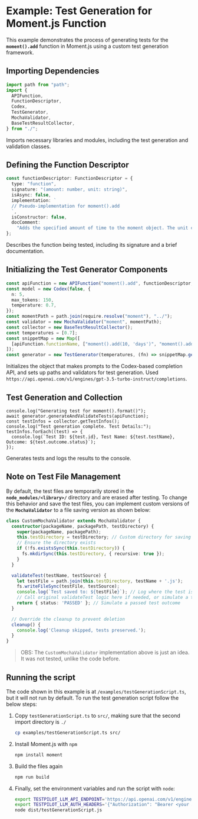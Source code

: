 # Example: Test Generation for Moment.js Function

This example demonstrates the process of generating tests for the **`moment().add`** function in Moment.js using a custom test generation framework.

## **Importing Dependencies**

```typescript
import path from "path";
import {
  APIFunction,
  FunctionDescriptor,
  Codex,
  TestGenerator,
  MochaValidator,
  BaseTestResultCollector,
} from "./";
```

Imports necessary libraries and modules, including the test generation and validation classes.

## **Defining the Function Descriptor**

```typescript
const functionDescriptor: FunctionDescriptor = {
  type: "function",
  signature: "(amount: number, unit: string)",
  isAsync: false,
  implementation: `
  // Pseudo-implementation for moment().add
  `,
  isConstructor: false,
  docComment:
    "Adds the specified amount of time to the moment object. The unit can be years, months, weeks, days, hours, minutes, seconds, or milliseconds. This function modifies the original moment object and returns it for chaining.",
};
```

Describes the function being tested, including its signature and a brief documentation.

## **Initializing the Test Generator Components**

```typescript
const apiFunction = new APIFunction("moment().add", functionDescriptor, "moment");
const model = new Codex(false, {
  n: 5,
  max_tokens: 150,
  temperature: 0.7,
});
const momentPath = path.join(require.resolve("moment"), "../");
const validator = new MochaValidator("moment", momentPath);
const collector = new BaseTestResultCollector();
const temperatures = [0.7];
const snippetMap = new Map([
  [apiFunction.functionName, ["moment().add(10, 'days')", "moment().add(1, 'year').format('YYYY')"]],
]);
const generator = new TestGenerator(temperatures, (fn) => snippetMap.get(fn), model, validator, collector);
```

Initializes the object that makes prompts to the Codex-based completion API, and sets up paths and validators for test generation. Used `https://api.openai.com/v1/engines/gpt-3.5-turbo-instruct/completions`.

## **Test Generation and Collection**

```tsx
console.log("Generating test for moment().format()");
await generator.generateAndValidateTests(apiFunction);
const testInfos = collector.getTestInfos();
console.log("Test generation complete. Test Details:");
testInfos.forEach((test) => {
  console.log(`Test ID: ${test.id}, Test Name: ${test.testName}, Outcome: ${test.outcome.status}`);
});

```

Generates tests and logs the results to the console.

## **Note on Test File Management**

By default, the test files are temporarily stored in the **`node_modules/<library>/`** directory and are erased after testing. To change this behavior and save the test files, you can implement custom versions of the **`MochaValidator`** to a file saving version as shown below:

```typescript
class CustomMochaValidator extends MochaValidator {
  constructor(packageName, packagePath, testDirectory) {
    super(packageName, packagePath);
    this.testDirectory = testDirectory; // Custom directory for saving test files
    // Ensure the directory exists
    if (!fs.existsSync(this.testDirectory)) {
      fs.mkdirSync(this.testDirectory, { recursive: true });
    }
  }

  validateTest(testName, testSource) {
    let testFile = path.join(this.testDirectory, testName + '.js');
    fs.writeFileSync(testFile, testSource);
    console.log(`Test saved to: ${testFile}`); // Log where the test is saved
    // Call original validateTest logic here if needed, or simulate a test outcome
    return { status: 'PASSED' }; // Simulate a passed test outcome
  }

  // Override the cleanup to prevent deletion
  cleanup() {
    console.log('Cleanup skipped, tests preserved.');
  }
}
```

> OBS: The `CustomMochaValidator` implementation above is just an idea. It was not tested, unlike the code before.

## Running the script

The code shown in this example is at `/examples/testGenerationScript.ts`, but it will not run by default. To run the test generation script follow the below steps:

1. Copy `testGenerationScript.ts` to `src/`, making sure that the second import directory is `./`

    ```sh
    cp examples/testGenerationScript.ts src/
    ```

2. Install Moment.js with `npm`

    ```sh
    npm install moment
    ```

3. Build the files again

    ```sh
    npm run build
    ```

4. Finally, set the environment variables and run the script with `node`:

    ```sh
    export TESTPILOT_LLM_API_ENDPOINT='https://api.openai.com/v1/engines/gpt-3.5-turbo-instruct/completions'
    export TESTPILOT_LLM_AUTH_HEADERS='{"Authorization": "Bearer <your API key>", "OpenAI-Organization": "<your organization ID>"}'
    node dist/testGenerationScript.js
    ```
